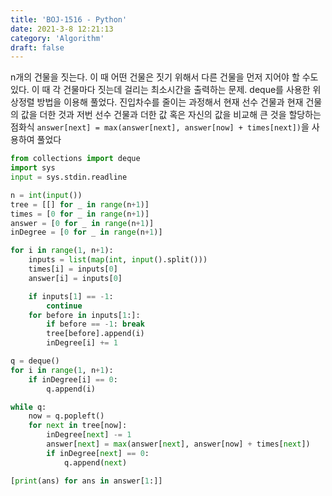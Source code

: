 ```yaml
---
title: 'BOJ-1516 - Python'
date: 2021-3-8 12:21:13
category: 'Algorithm'
draft: false
---
```

n개의 건물을 짓는다. 이 때 어떤 건물은 짓기 위해서 다른 건물을 먼저 지어야 할 수도 있다. 이 때 각 건물마다 짓는데 걸리는 최소시간을 출력하는 문제. deque를 사용한 위상정렬 방법을 이용해 풀었다. 진입차수를 줄이는 과정해서 현재 선수 건물과 현재 건물의 값을 더한 것과 저번 선수 건물과 더한 값 혹은 자신의 값을 비교해 큰 것을 할당하는 점화식 `answer[next] = max(answer[next], answer[now] + times[next])`을 사용하여 풀었다
```python
from collections import deque
import sys
input = sys.stdin.readline

n = int(input())
tree = [[] for _ in range(n+1)]
times = [0 for _ in range(n+1)]
answer = [0 for _ in range(n+1)]
inDegree = [0 for _ in range(n+1)]

for i in range(1, n+1):
    inputs = list(map(int, input().split()))
    times[i] = inputs[0]
    answer[i] = inputs[0]

    if inputs[1] == -1:
        continue
    for before in inputs[1:]:
        if before == -1: break
        tree[before].append(i)
        inDegree[i] += 1

q = deque()
for i in range(1, n+1):
    if inDegree[i] == 0:
        q.append(i)

while q:
    now = q.popleft()
    for next in tree[now]:
        inDegree[next] -= 1
        answer[next] = max(answer[next], answer[now] + times[next])
        if inDegree[next] == 0:
            q.append(next)

[print(ans) for ans in answer[1:]]

```